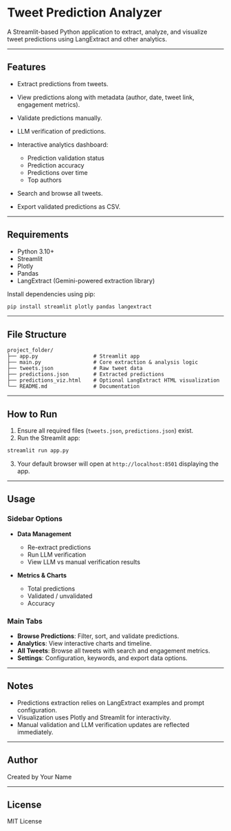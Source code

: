 # Tweet Prediction Analyzer

A Streamlit-based Python application to extract, analyze, and visualize tweet predictions using LangExtract and other analytics.

---

## Features

- Extract predictions from tweets.
- View predictions along with metadata (author, date, tweet link, engagement metrics).
- Validate predictions manually.
- LLM verification of predictions.
- Interactive analytics dashboard:

  - Prediction validation status
  - Prediction accuracy
  - Predictions over time
  - Top authors

- Search and browse all tweets.
- Export validated predictions as CSV.

---

## Requirements

- Python 3.10+
- Streamlit
- Plotly
- Pandas
- LangExtract (Gemini-powered extraction library)

Install dependencies using pip:

```bash
pip install streamlit plotly pandas langextract
```

---

## File Structure

```
project_folder/
├── app.py                  # Streamlit app
├── main.py                 # Core extraction & analysis logic
├── tweets.json             # Raw tweet data
├── predictions.json        # Extracted predictions
├── predictions_viz.html    # Optional LangExtract HTML visualization
└── README.md               # Documentation
```

---

## How to Run

1. Ensure all required files (`tweets.json`, `predictions.json`) exist.
2. Run the Streamlit app:

```bash
streamlit run app.py
```

3. Your default browser will open at `http://localhost:8501` displaying the app.

---

## Usage

### Sidebar Options

- **Data Management**

  - Re-extract predictions
  - Run LLM verification
  - View LLM vs manual verification results

- **Metrics & Charts**

  - Total predictions
  - Validated / unvalidated
  - Accuracy

### Main Tabs

- **Browse Predictions**: Filter, sort, and validate predictions.
- **Analytics**: View interactive charts and timeline.
- **All Tweets**: Browse all tweets with search and engagement metrics.
- **Settings**: Configuration, keywords, and export data options.

---

## Notes

- Predictions extraction relies on LangExtract examples and prompt configuration.
- Visualization uses Plotly and Streamlit for interactivity.
- Manual validation and LLM verification updates are reflected immediately.

---

## Author

Created by Your Name

---

## License

MIT License
